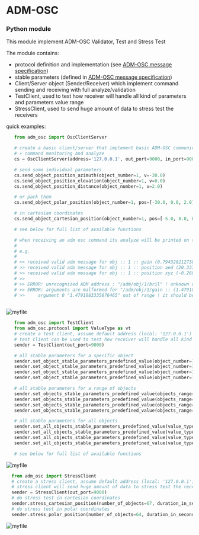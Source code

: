 # ADM-OSC
### Python module

This module implement ADM-OSC Validator, Test and Stress Test

The module contains:

+ protocol definition and implementation (see [ADM-OSC message specification](https://github.com/immersive-audio-live/ADM-OSC/blob/main/Source/ADM-OSC%20Specification.xlsx))
+ stable parameters (defined in [ADM-OSC message specification](https://github.com/immersive-audio-live/ADM-OSC/blob/main/Source/ADM-OSC%20Specification.xlsx))
+ Client/Server object (Sender/Receiver) which implement command sending and receiving with full analyze/validation
+ TestClient, used to test how receiver will handle all kind of parameters and parameters value range
+ StressClient, used to send huge amount of data to stress test the receivers

quick examples:

  ```python 
     from adm_osc import OscClientServer
  
     # create a basic client/server that implement basic ADM-OSC communication with stable parameters 
     # + command monitoring and analyze
     cs = OscClientServer(address='127.0.0.1', out_port=9000, in_port=9001)

     # send some individual parameters  
     cs.send_object_position_azimuth(object_number=1, v=-30.0)
     cs.send_object_position_elevation(object_number=1, v=0.0)
     cs.send_object_position_distance(object_number=1, v=2.0)

     # or pack them
     cs.send_object_polar_position(object_number=1, pos=[-30.0, 0.0, 2.0])
  
     # in cartesian coordinates
     cs.send_object_cartesian_position(object_number=1, pos=[-5.0, 8.0, 0.0])
  
     # see below for full list of available functions
  
     # when receiving an adm osc command its analyze will be printed on the command output window
     #
     # e.g.
     #
     # >> received valid adm message for obj :: 1 :: gain (0.7943282127380371)
     # >> received valid adm message for obj :: 1 :: position aed (20.33701515197754, 0.0, 0.8807612657546997)
     # >> received valid adm message for obj :: 1 :: position xyz (-0.2606865465641022, 0.8273822069168091, 0.0)
     # >>
     # >> ERROR: unrecognized ADM address : "/adm/obj/1/bril" ! unknown command "/bril/"
     # >> ERROR: arguments are malformed for "/adm/obj/1/gain :: (1.4791083335876465,)":
     # >>     argument 0 "1.4791083335876465" out of range ! it should be less or equal than "1.0"     
     
   ```

![myfile](https://github.com/immersive-audio-live/ADM-OSC/tree/main/Source/adm_osc/doc/receiving-command.gif "receiving-command")


  ```python 
     from adm_osc import TestClient
     from adm_osc.protocol import ValueType as vt
     # create a test client, assume default address (local: '127.0.0.1')
     # test client can be used to test how receiver will handle all kind of parameters and parameters value range
     sender = TestClient(out_port=9000)
  
     # all stable parameters for a specific object
     sender.set_object_stable_parameters_predefined_value(object_number=1, value_type=vt.Min)
     sender.set_object_stable_parameters_predefined_value(object_number=1, value_type=vt.Max)
     sender.set_object_stable_parameters_predefined_value(object_number=1, value_type=vt.Default)
     sender.set_object_stable_parameters_predefined_value(object_number=1, value_type=vt.Random)
  
     # all stable parameters for a range of objects
     sender.set_objects_stable_parameters_predefined_value(objects_range=range(1, 64), value_type=vt.Min)
     sender.set_objects_stable_parameters_predefined_value(objects_range=range(1, 64), value_type=vt.Max)
     sender.set_objects_stable_parameters_predefined_value(objects_range=range(1, 64), value_type=vt.Default)
     sender.set_objects_stable_parameters_predefined_value(objects_range=range(1, 64), value_type=vt.Random)
  
     # all stable parameters for all objects
     sender.set_all_objects_stable_parameters_predefined_value(value_type=vt.Min)
     sender.set_all_objects_stable_parameters_predefined_value(value_type=vt.Max)
     sender.set_all_objects_stable_parameters_predefined_value(value_type=vt.Default)
     sender.set_all_objects_stable_parameters_predefined_value(value_type=vt.Random)
  
     # see below for full list of available functions
   ```

![myfile](https://github.com/immersive-audio-live/ADM-OSC/tree/main/Source/adm_osc/doc/testclient.gif "testclient")
    
  ```python 
    from adm_osc import StressClient
    # create a stress client, assume default address (local: '127.0.0.1')
    # stress client will send huge amount of data to stress test the receivers
    sender = StressClient(out_port=9000)
    # do stress test in cartesian coordinates
    sender.stress_cartesian_position(number_of_objects=67, duration_in_second=10.0, interval_in_milliseconds=10.0)
    # do stress test in polar coordinates
    sender.stress_polar_position(number_of_objects=64, duration_in_second=10.0, interval_in_milliseconds=10.0)
   ```

![myfile](https://github.com/immersive-audio-live/ADM-OSC/tree/main/Source/adm_osc/doc/stressclient.gif "stressclient")

